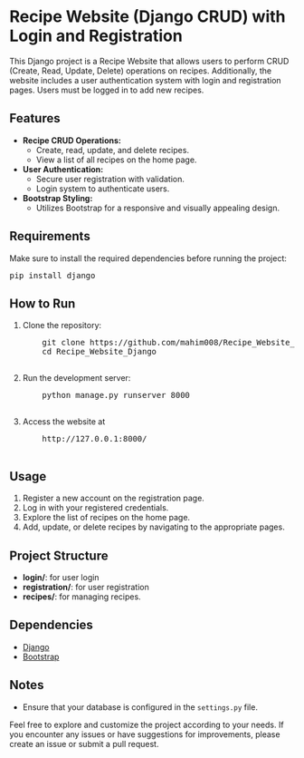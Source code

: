 <h1>Recipe Website (Django CRUD) with Login and Registration</h1>

<p>This Django project is a Recipe Website that allows users to perform CRUD (Create, Read, Update, Delete) operations on recipes. Additionally, the website includes a user authentication system with login and registration pages. Users must be logged in to add new recipes.</p>

<h2>Features</h2>

<ul>
    <li><strong>Recipe CRUD Operations:</strong>
        <ul>
            <li>Create, read, update, and delete recipes.</li>
            <li>View a list of all recipes on the home page.</li>
        </ul>
    </li>
    <li><strong>User Authentication:</strong>
        <ul>
            <li>Secure user registration with validation.</li>
            <li>Login system to authenticate users.</li>
        </ul>
    </li>
    <li><strong>Bootstrap Styling:</strong>
        <ul>
            <li>Utilizes Bootstrap for a responsive and visually appealing design.</li>
        </ul>
    </li>
</ul>

<h2>Requirements</h2>

<p>Make sure to install the required dependencies before running the project:</p>

<pre>
pip install django
</pre>

<h2>How to Run</h2>

<ol>
    <li>Clone the repository:</li>
    <pre>
    git clone https://github.com/mahim008/Recipe_Website_Django.git
    cd Recipe_Website_Django
    </pre>
    <li>
    Run the development server: </li>
    <pre>
    python manage.py runserver 8000
    </pre>
    <li>Access the website at
    <pre>
    http://127.0.0.1:8000/
    </pre>
    </li>
</ol>

<h2>Usage</h2>

<ol>
    <li>Register a new account on the registration page.</li>
    <li>Log in with your registered credentials.</li>
    <li>Explore the list of recipes on the home page.</li>
    <li>Add, update, or delete recipes by navigating to the appropriate pages.</li>
</ol>

<h2>Project Structure</h2>

<ul>
    <li><strong>login/</strong>:  for user login</li>
    <li><strong>registration/</strong>:  for user registration</li>
    <li><strong>recipes/</strong>:  for managing recipes.</li>
</ul>

<h2>Dependencies</h2>

<ul>
    <li><a href="https://www.djangoproject.com/">Django</a></li>
    <li><a href="https://getbootstrap.com/">Bootstrap</a></li>
</ul>

<h2>Notes</h2>

<ul>
    <li>Ensure that your database is configured in the <code>settings.py</code> file.</li>
</ul>

<p>Feel free to explore and customize the project according to your needs. If you encounter any issues or have suggestions for improvements, please create an issue or submit a pull request.</p>

